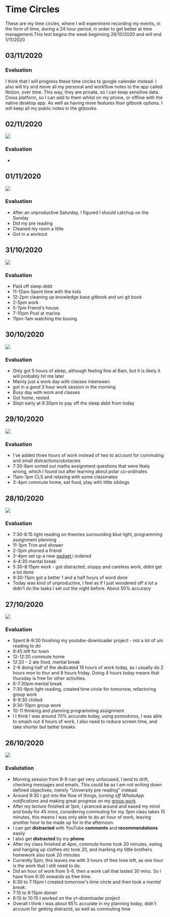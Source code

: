 # Time Circles

These are my time circles, where I will experiment recording my events, in the form of time, during a 24 hour period, in order to get better at time management.This test begins the week beginning 26/10/2020 and will end  1/11/2020

## 03/11/2020

### Evaluation

I think that I will progress these time circles to google calendar instead. I also will try and move all my personal and workflow notes to the app called Notion, over time. This way, they are private, so I can keep sensitive data. Cross platform, so I can add to them whilst on my phone, or offline with the native desktop app. As well as having more features than gitbook options. I will keep all my public notes in the gtibooks.

## 02/11/2020

![](../../../../../.gitbook/assets/prediction-02-11-2020.png)

### Evaluation

* 
## 01/11/2020

![](../../../../../.gitbook/assets/prediction-01-11-2020.png)

### Evaluation

* After an unproductive Saturday, I figured I should catchup on the Sunday
* Did my pre reading
* Cleaned my room a little
* Got in a workout

## 31/10/2020

![](../../../../../.gitbook/assets/prediction-31-10-2020.png)

### Evaluation

* Paid off sleep debt
* 11-12am Spent time with the kids
* 12-2pm cleaning up knowledge base gitbook and uni git book
* 2-5pm work
* 5-7pm Friend's house
* 7-10pm Pool at marina
* 11pm-1am watching the boxing

## 30/10/2020

![](../../../../../.gitbook/assets/prediction-30-10-2020.png)

### Evaluation

* Only got 5 hours of sleep, although feeling fine at 6am, but it is likely it will probably hit me later
* Mainly just a work day with classes inbetween
* got in a good 3 hour work session in the morning
* Busy day with work and classes
* Got home, rested
* Slept early at 9:30pm to pay off the sleep debt from today

## 29/10/2020

![](../../../../../.gitbook/assets/prediction-29-10-2020.png.png)

### Evaluation

* I've added three hours of work instead of two to account for commuting and small distractions/obstacles
* 7:30-8am sorted out maths assignment questions that were likely wrong, which I found out after learning about polar co-ordinates
* 11am-1pm CLS and relaxing with some classmates
* 3-4pm commute home, eat food, play with little siblings

## 28/10/2020

![](../../../../../.gitbook/assets/prediction-28-10-2020.png)

### Evaluation

* 7:30-8:15 light reading on theories surrounding blue light, programming assignment planning
* 11-1pm Trim and shower
* 2-3pm phoned a friend
* 3-4pm set up a new [gadget ](https://www.amazon.co.uk/gp/product/B074W8YPK3/ref=ppx_yo_dt_b_asin_title_o00_s00?ie=UTF8&psc=1)i ordered
* 4-4:30 mental break
* 5:30-8:15pm work - got distracted, sloppy and careless work, didnt get a lot done
* 9:30-11pm got a better 1 and a half hours of word done
* Today was kind of unproductive, I feel as if I just wondered off a lot a didn't do the tasks I set out the night before. About 50% accuracy

## 27/10/2020

![](../../../../../.gitbook/assets/prediction-27-10-2020%20%281%29.png)

### Evaluation

* Spent 8-9:30 finishing my youtube-downloader project - not a lot of uni reading to do
* 9:45 left for town
* 12-12:20 commute home
* 12:20 - 2 ate food, mental break
* 2-6 doing half of the dedicated 16 hours of work today, as i usually do 2 hours mon to thur and 8 hours friday. Doing 4 hours today means that thursday is free for other activities.
* 6-7:30pm  mental break
* 7:30-8pm light reading, created time circle for tomorrow, refactoring group work
* 9-9:30 chilled
* 9:30-10pm group work
* 10-11 thinking and planning programming assignment
* I I think I was around 70% accurate today, using pomodoros, I was able to smash out 4 hours of work, I also need to reduce screen time, and take shorter but better breaks

## 26/10/2020

![](../../../../../.gitbook/assets/prediction-26-10-2020.png)

### Evalutation

* Morning session from 8-9 can get very unfocused, I tend to drift, checking messages and emails. This could be as I am not writing down defined objectives, merely "University pre reading" instead.
* Around 9:30 I got into the flow of things, _turning off WhatsApp notifications_ and making great progress on my [group work](../../../assesments/autumn-assessments/group-work/)
* After my lecture finished at 1pm, I pranced around and eased my mind and body for 45 mins, considering commuting for my 3pm class takes 15 minutes, this means I was only able to do an hour of work, leaving another hour to be made up for in the afternoon.
* I can get **distracted** with YouTube **comments** and **recommendations** easily
* I also get **distracted** by my **phone**
* After my class finished at 4pm, commute home took 20 minutes, eating and hanging up clothes etc took 20, and marking my little brothers homework also took 20 minutes
* Currently 5pm, this leaves me with 3 hours of free time left, as one hour is the work that I still need to do.
* Did an hour of work from 5-6, then a work call that lasted 30 mins. So i have from 6:30 onwards as free time.
* 6:30 to 7:15pm I created tomorrow's time circle and then took a _mental break._
* 7:15 to 8:15pm dinner
* 8:15 to 10:15 I worked on the yt-downloader project
* Overall I think I was about 65% accurate in my planning today, didn't account for getting distractd, as well as commuting time

